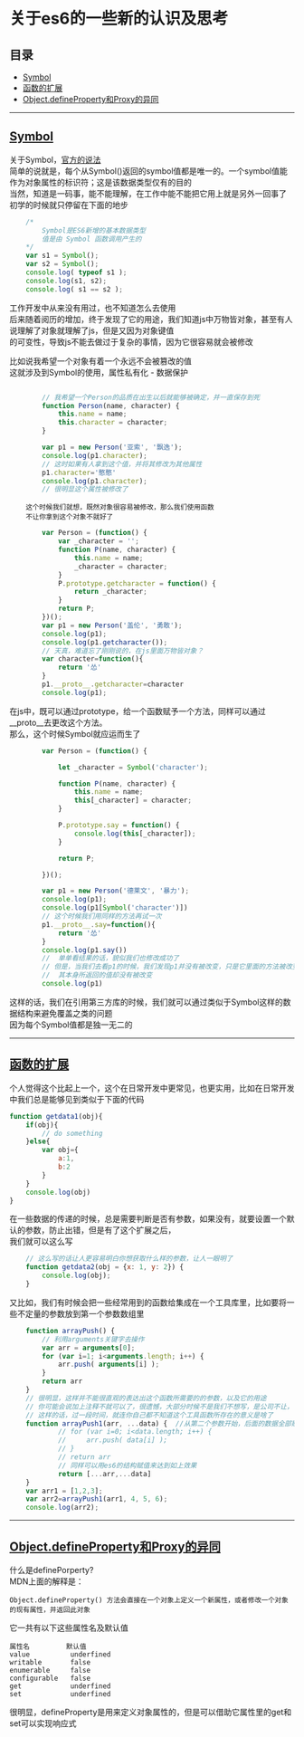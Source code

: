 # 关于es6的一些新的认识及思考  

## 目录  
* [Symbol](#Symbol)  
* [函数的扩展](#函数的扩展)  
* [Object.defineProperty和Proxy的异同](#Object.defineProperty和Proxy的异同)  
* * *
## [Symbol](#目录)  
关于Symbol，[官方的说法](https://developer.mozilla.org/zh-CN/docs/Web/JavaScript/Reference/Global_Objects/Symbol)  
简单的说就是，每个从Symbol()返回的symbol值都是唯一的。一个symbol值能作为对象属性的标识符；这是该数据类型仅有的目的  
当然，知道是一码事，能不能理解，在工作中能不能把它用上就是另外一回事了  
初学的时候就只停留在下面的地步  
```js  
    /*   
        Symbol是ES6新增的基本数据类型  
        值是由 Symbol 函数调用产生的  
    */  
    var s1 = Symbol();  
    var s2 = Symbol();  
    console.log( typeof s1 );  
    console.log(s1, s2);  
    console.log( s1 == s2 );  
```  
工作开发中从来没有用过，也不知道怎么去使用  
后来随着阅历的增加，终于发现了它的用途，我们知道js中万物皆对象，甚至有人说理解了对象就理解了js，但是又因为对象键值  
的可变性，导致js不能去做过于复杂的事情，因为它很容易就会被修改  

比如说我希望一个对象有着一个永远不会被篡改的值  
这就涉及到Symbol的使用，属性私有化 - 数据保护  
```js  

        // 我希望一个Person的品质在出生以后就能够被确定，并一直保存到死  
        function Person(name, character) {  
            this.name = name;  
            this.character = character;  
        }  

        var p1 = new Person('亚索', '飘逸');  
        console.log(p1.character);  
        // 这时如果有人拿到这个值，并将其修改为其他属性  
        p1.character='憨憨'  
        console.log(p1.character);  
        // 很明显这个属性被修改了  
```  
        这个时候我们就想，既然对象很容易被修改，那么我们使用函数  
        不让你拿到这个对象不就好了  
```js  
        var Person = (function() {  
            var _character = '';  
            function P(name, character) {  
                this.name = name;   
                _character = character;  
            }  
            P.prototype.getcharacter = function() {  
                return _character;  
            }  
            return P;  
        })();  
        var p1 = new Person('盖伦', '勇敢');  
        console.log(p1);  
        console.log(p1.getcharacter());  
        // 天真，难道忘了刚刚说的，在js里面万物皆对象？  
        var character=function(){  
            return '怂'  
        }  
        p1.__proto__.getcharacter=character  
        console.log(p1);  
```  
在js中，既可以通过prototype，给一个函数赋予一个方法，同样可以通过__proto__去更改这个方法。  
那么，这个时候Symbol就应运而生了  
```js  
        var Person = (function() {  

            let _character = Symbol('character');  

            function P(name, character) {  
                this.name = name;  
                this[_character] = character;  
            }  

            P.prototype.say = function() {  
                console.log(this[_character]);  
            }  

            return P;  

        })();  

        var p1 = new Person('德莱文', '暴力');  
        console.log(p1);  
        console.log(p1[Symbol('character')])  
        // 这个时候我们用同样的方法再试一次  
        p1.__proto__.say=function(){  
            return '怂'  
        }  
        console.log(p1.say())  
        //  单单看结果的话，貌似我们也修改成功了  
        // 但是，当我们去看p1的时候，我们发现p1并没有被改变，只是它里面的方法被改变了，  
        //  其本身所返回的值却没有被改变  
        console.log(p1)  
```  
这样的话，我们在引用第三方库的时候，我们就可以通过类似于Symbol这样的数据结构来避免覆盖之类的问题  
因为每个Symbol值都是独一无二的  
* * *
## [函数的扩展](#目录)  
个人觉得这个比起上一个，这个在日常开发中更常见，也更实用，比如在日常开发中我们总是能够见到类似于下面的代码  
```js  
function getdata1(obj){  
    if(obj){  
        // do something  
    }else{  
        var obj={  
            a:1,  
            b:2  
        }  
    }  
    console.log(obj)  
}  
```  
在一些数据的传递的时候，总是需要判断是否有参数，如果没有，就要设置一个默认的参数，防止出错，但是有了这个扩展之后，  
我们就可以这么写  
```js  
    // 这么写的话让人更容易明白你想获取什么样的参数，让人一眼明了  
    function getdata2(obj = {x: 1, y: 2}) {  
        console.log(obj);  
    }  
```  
又比如，我们有时候会把一些经常用到的函数给集成在一个工具库里，比如要将一些不定量的参数放到第一个参数数组里  
```js  
    function arrayPush() {  
        // 利用arguments关键字去操作  
        var arr = arguments[0];  
        for (var i=1; i<arguments.length; i++) {  
            arr.push( arguments[i] );  
        }  
        return arr  
    }  
    // 很明显，这样并不能很直观的表达出这个函数所需要的的参数，以及它的用途  
    // 你可能会说加上注释不就可以了，很遗憾，大部分时候不是我们不想写，是公司不让，  
    // 这样的话，过一段时间，就连你自己都不知道这个工具函数所存在的意义是啥了  
    function arrayPush1(arr, ...data) {  //从第二个参数开始，后面的数据全部赋值给data这个参数  
            // for (var i=0; i<data.length; i++) {  
            //     arr.push( data[i] );  
            // }  
            // return arr  
            // 同样可以用es6的结构赋值来达到如上效果  
            return [...arr,...data]  
    }  
    var arr1 = [1,2,3];  
    var arr2=arrayPush1(arr1, 4, 5, 6);  
    console.log(arr2);  
```  
* * *
## [Object.defineProperty和Proxy的异同](#目录)  
什么是definePorperty?  
MDN上面的解释是：  
```  
Object.defineProperty() 方法会直接在一个对象上定义一个新属性，或者修改一个对象的现有属性，并返回此对象  
```  
它一共有以下这些属性名及默认值  
```
属性名         默认值  
value          underfined  
writable       false  
enumerable     false     
configurable   false  
get            underfined  
set            underfined  
```


很明显，defineProperty是用来定义对象属性的，但是可以借助它属性里的get和set可以实现响应式
